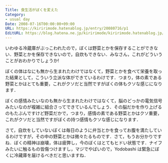 ```yaml
---
Title: 食生活がぼくを変えた
Category:
- usual day
Date: 2008-07-16T00:00:00+09:00
URL: https://kiririmode.hatenablog.jp/entry/20080716/p1
EditURL: https://blog.hatena.ne.jp/kiririmode/kiririmode.hatenablog.jp/atom/entry/8454420450078214603
---
```



いわゆる冷蔵庫がぶっこわれたので，ぼくは野菜とかを保存することができない．野菜とかを保存できないので，自炊もできない．みなさん，これがどういうことがおわかりでしょうか!

ぼくの体はなにも無から生まれたわけではなくて，野菜とかを食べて栄養を取った結果として，こういう立派な体ができているわけです．つまり，体の素である野菜とかはとても重要，これがクソだと当然ですがぼくの体もクソな感じになります．

ぼくの感情みたいなのも無から生まれたわけではなくて，脳のどっかの電気信号みたいなのが複雑に組合さってできているんでしょう．その脳だかを作り上げるのもたぶんですけど野菜だかで，つまり，感情の素である野菜とかはクソ重要，これがクソだと当然ですがぼくの持つ感情もクソな感じになります．

さて，自炊をしていないぼくは毎日のように弁当とかを食ってお腹を満たしているわけですが，その中の野菜とかは微々たるものです．さて，もうお分かりですね．ぼくの精神は崩壊，体は疲弊し，今のぼくはとてもヒドい状態です．ナイフみたいに触るもの皆傷つけますし，マジでやばいので，Yodobashi は緊急にぼくに冷藏庫を届けるべきだと思いますね．
